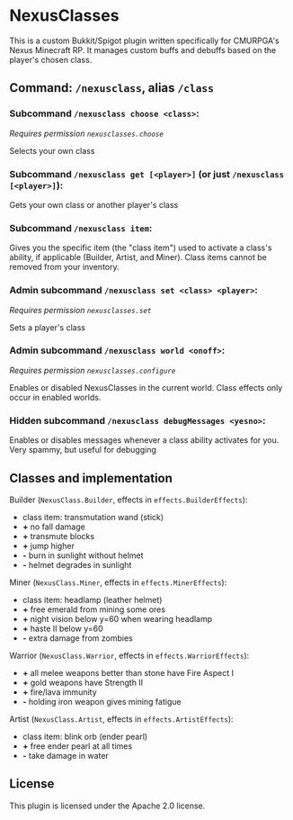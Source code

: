 # NexusClasses
This is a custom Bukkit/Spigot plugin written specifically for CMURPGA's
Nexus Minecraft RP. It manages custom buffs and debuffs based on the
player's chosen class.

## Command: `/nexusclass`, alias `/class`
### Subcommand `/nexusclass choose <class>`:
*Requires permission `nexusclasses.choose`*

Selects your own class

### Subcommand `/nexusclass get [<player>]` (or just `/nexusclass [<player>]`):
Gets your own class or another player's class

### Subcommand `/nexusclass item`:
Gives you the specific item (the "class item") used to activate a class's ability,
if applicable (Builder, Artist, and Miner). Class items cannot be removed from your inventory.

### Admin subcommand `/nexusclass set <class> <player>`:
*Requires permission `nexusclasses.set`*

Sets a player's class

### Admin subcommand `/nexusclass world <onoff>`:
*Requires permission `nexusclasses.configure`*

Enables or disabled NexusClasses in the current world. Class effects only occur in enabled worlds.

### Hidden subcommand `/nexusclass debugMessages <yesno>`:
Enables or disables messages whenever a class ability activates for you. Very spammy, but useful for debugging

## Classes and implementation
Builder (`NexusClass.Builder`, effects in `effects.BuilderEffects`):
* class item: transmutation wand (stick)
* **\+** no fall damage
* **\+** transmute blocks
* **\+** jump higher
* **\-** burn in sunlight without helmet
* **\-** helmet degrades in sunlight

Miner (`NexusClass.Miner`, effects in `effects.MinerEffects`):
* class item: headlamp (leather helmet)
* **\+** free emerald from mining some ores
* **\+** night vision below y=60 when wearing headlamp
* **\+** haste II below y=60
* **\-** extra damage from zombies

Warrior (`NexusClass.Warrior`, effects in `effects.WarriorEffects`):
* **\+** all melee weapons better than stone have Fire Aspect I
* **\+** gold weapons have Strength II
* **\+** fire/lava immunity
* **\-** holding iron weapon gives mining fatigue

Artist (`NexusClass.Artist`, effects in `effects.ArtistEffects`):
* class item: blink orb (ender pearl)
* **\+** free ender pearl at all times
* **\-** take damage in water

## License
This plugin is licensed under the Apache 2.0 license.